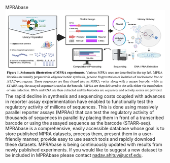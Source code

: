 MPRAbase
![Figure1](figure1.png)
The rapid decline in synthesis and sequencing costs coupled with advances in reporter assay experimentation have enabled to functionally test the regulatory activity of millions of sequences. This is done using massively parallel reporter assays (MPRAs) that can test the regulatory activity of thousands of sequences in parallel by placing them in front of a transcribed barcode or using the assayed sequence as the barcode (STARR-seq). MPRAbase is a comprehensive, easily accessible database whose goal is to store published MPRA datasets, process them, present them in a user-friendly manner, provide easy to use search tools and rapidly download these datasets. MPRAbase is being continuously updated with results from newly published experiments. If you would like to suggest a new dataset to be included in MPRAbase please contact nadav.ahituv@ucsf.edu.
